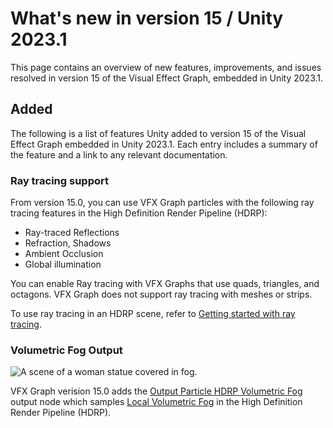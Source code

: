 # What's new in version 15 / Unity 2023.1

This page contains an overview of new features, improvements, and issues resolved in version 15 of the Visual Effect Graph, embedded in Unity 2023.1.

## Added

The following is a list of features Unity added to version 15 of the Visual Effect Graph  embedded in Unity 2023.1. Each entry includes a summary of the feature and a link to any relevant documentation.

### Ray tracing support

From version 15.0, you can use VFX Graph particles with the following ray tracing features in the High Definition Render Pipeline (HDRP): 
- Ray-traced Reflections 
- Refraction, Shadows
- Ambient Occlusion
- Global illumination

You can enable Ray tracing with VFX Graphs that use quads, triangles, and octagons. VFX Graph does not support ray tracing with meshes or strips.

To use ray tracing in an HDRP scene, refer to [Getting started with ray tracing](https://docs.unity3d.com/Packages/com.unity.render-pipelines.high-definition@15.0/manual/Ray-Tracing-Getting-Started.html).

### Volumetric Fog Output

![A scene of a woman statue covered in fog.](Images/VolumetricFogParticles.gif)

VFX Graph verision 15.0 adds the [Output Particle HDRP Volumetric Fog](Context-OutputParticleHDRPVolumetricFog.md
) output node which samples [Local Volumetric Fog](https://docs.unity3d.com/Packages/com.unity.render-pipelines.high-definition@latest?subfolder=/manual/Local-Volumetric-Fog.html) in the High Definition Render Pipeline (HDRP).
